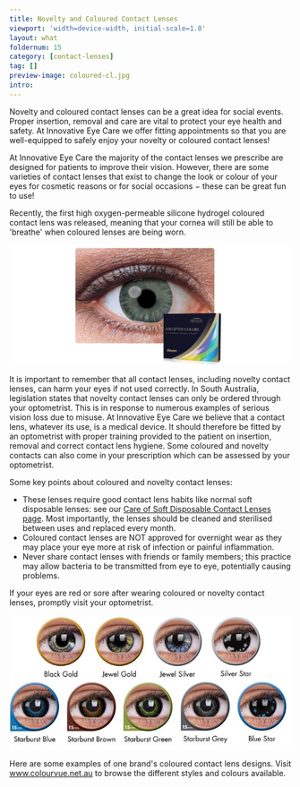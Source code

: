 ```yaml
---
title: Novelty and Coloured Contact Lenses
viewport: 'width=device-width, initial-scale=1.0'
layout: what
foldernum: 15
category: [contact-lenses]
tag: []
preview-image: coloured-cl.jpg
intro: 
---
```


<div class="employee-heading">
<p>Novelty and coloured contact lenses can be a great idea for social events. Proper insertion, removal and care are vital to protect your eye health and safety. At Innovative Eye Care we offer fitting appointments so that you are well-equipped to safely enjoy your novelty or coloured contact lenses!</p>
</div>

At Innovative Eye Care the majority of the contact lenses we prescribe are designed for patients to improve their vision. However, there are some varieties of contact lenses that exist to change the look or colour of your eyes for cosmetic reasons or for social occasions − these can be great fun to use! 

Recently, the first high oxygen-permeable silicone hydrogel coloured contact lens was released, meaning that your cornea will still be able to 'breathe' when coloured lenses are being worn.

![](140ded2102f6e797d73174e2afdb0b38d5ccdcf9_airoptixcolors-gray.jpg)

It is important to remember that all contact lenses, including novelty contact lenses, can harm your eyes if not used correctly. In South Australia, legislation states that novelty contact lenses can only be ordered through your optometrist. This is in response to numerous examples of serious vision loss due to misuse. At Innovative Eye Care we believe that a contact lens, whatever its use, is a medical device. It should therefore be fitted by an optometrist with proper training provided to the patient on insertion, removal and correct contact lens hygiene. Some coloured and novelty contacts can also come in your prescription which can be assessed by your optometrist. 

Some key points about coloured and novelty contact lenses:

  * These lenses require good contact lens habits like normal soft disposable lenses: see our [Care of Soft Disposable Contact Lenses page](/patient-resources/care-of-soft-disposable-contact-lenses). Most importantly, the lenses should be cleaned and sterilised between uses and replaced every month.
  * Coloured contact lenses are NOT approved for overnight wear as they may place your eye more at risk of infection or painful inflammation.
  * Never share contact lenses with friends or family members; this practice may allow bacteria to be transmitted from eye to eye, potentially causing problems.



If your eyes are red or sore after wearing coloured or novelty contact lenses, promptly visit your optometrist. 

![](e1814247518cafe932e7996efd3ea58c5ee1e6c1_stars--jewels.jpg)

Here are some examples of one brand's coloured contact lens designs. Visit www.colourvue.net.au to browse the different styles and colours available.
